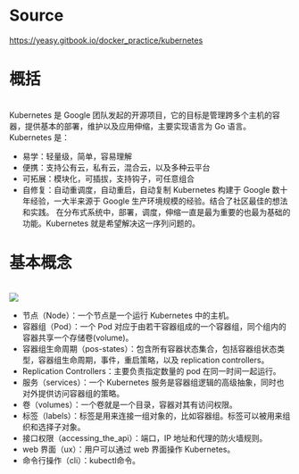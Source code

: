 # Source
https://yeasy.gitbook.io/docker_practice/kubernetes
# 概括
<br>Kubernetes 是 Google 团队发起的开源项目，它的目标是管理跨多个主机的容器，提供基本的部署，维护以及应用伸缩，主要实现语言为 Go 语言。Kubernetes 是：
- 易学：轻量级，简单，容易理解
- 便携：支持公有云，私有云，混合云，以及多种云平台
- 可拓展：模块化，可插拔，支持钩子，可任意组合
- 自修复：自动重调度，自动重启，自动复制
Kubernetes 构建于 Google 数十年经验，一大半来源于 Google 生产环境规模的经验。结合了社区最佳的想法和实践。
在分布式系统中，部署，调度，伸缩一直是最为重要的也最为基础的功能。Kubernetes 就是希望解决这一序列问题的。

# 基本概念
<br>![](https://gblobscdn.gitbook.com/assets%2F-M5xTVjmK7ax94c8ZQcm%2F-M5xT_hHX2g5ldlyp9nm%2F-M5xTyWAbjYFxn316p8m%2Fkubernetes_design.jpg?alt=media)
- 节点（Node）：一个节点是一个运行 Kubernetes 中的主机。
- 容器组（Pod）：一个 Pod 对应于由若干容器组成的一个容器组，同个组内的容器共享一个存储卷(volume)。
- 容器组生命周期（pos-states）：包含所有容器状态集合，包括容器组状态类型，容器组生命周期，事件，重启策略，以及 replication controllers。
- Replication Controllers：主要负责指定数量的 pod 在同一时间一起运行。
- 服务（services）：一个 Kubernetes 服务是容器组逻辑的高级抽象，同时也对外提供访问容器组的策略。
- 卷（volumes）：一个卷就是一个目录，容器对其有访问权限。
- 标签（labels）：标签是用来连接一组对象的，比如容器组。标签可以被用来组织和选择子对象。
- 接口权限（accessing_the_api）：端口，IP 地址和代理的防火墙规则。
- web 界面（ux）：用户可以通过 web 界面操作 Kubernetes。
- 命令行操作（cli）：kubectl命令。
